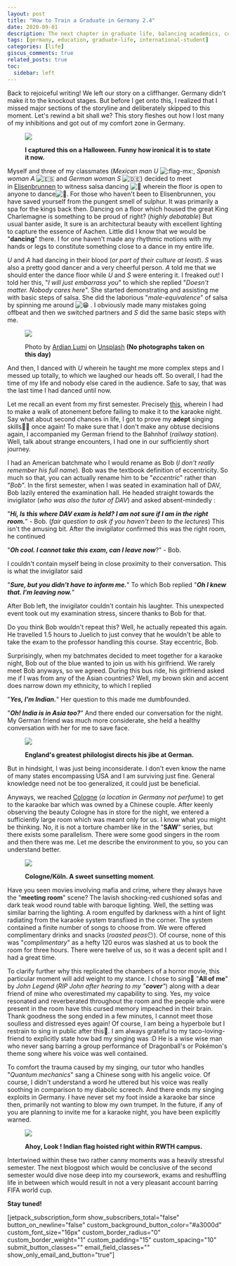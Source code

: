 ```yaml
---
layout: post
title: "How to Train a Graduate in Germany 2.4"
date: 2020-09-01
description: The next chapter in graduate life, balancing academics, cultural experiences, and personal development
tags: [germany, education, graduate-life, international-student]
categories: [life]
giscus_comments: true
related_posts: true
toc:
  sidebar: left
---
```


Back to rejoiceful writing! We left our story on a cliffhanger. Germany didn't make it to the knockout stages. But before I get onto this, I realized that I missed major sections of the storyline and deliberately skipped to this moment. Let's rewind a bit shall we? This story fleshes out how I lost many of my inhibitions and got out of my comfort zone in Germany.

<figure>

![](/assets/img/posts/img_3409-2.jpg)

<figcaption>

**I captured this on a Halloween. Funny how ironical it is to state it now.**

</figcaption>

</figure>

  
Myself and three of my classmates (_Mexican man_ _U_ ![:flag-mx:](images/1f1f2-1f1fd.png), _Spanish woman_ _A_ ![:es:](images/1f1ea-1f1f8.png) and _German woman_ _S_ ![:de:](images/1f1e9-1f1ea.png)) decided to meet in [Elisenbrunnen](https://www.nrw-tourism.com/elisenbrunnen) to witness salsa dancing ![:dancer:](images/1f483.png) wherein the floor is open to anyone to dance![:man_dancing:](images/1f57a.png). For those who haven't been to Elisenbrunnen, you have saved yourself from the pungent smell of sulphur. It was primarily a spa for the kings back then. Dancing on a floor which housed the great King Charlemagne is something to be proud of right? (_highly debatable_) But usual banter aside, It sure is an architectural beauty with excellent lighting to capture the essence of Aachen. Little did I know that we would be "**dancing**" there. I for one haven't made any rhythmic motions with my hands or legs to constitute something close to a dance in my entire life.

  
_U_ and _A_ had dancing in their blood (_or part of their culture at least_). _S_ was also a pretty good dancer and a very cheerful person. _A_ told me that we should enter the dance floor while _U_ and _S_ were entering it. I freaked out! I told her this, "_I will just embarrass you_" to which she replied "_Doesn't matter. Nobody cares here_". She started demonstrating and assisting me with basic steps of salsa. She did the laborious "_male-equivalence_" of salsa by spinning me around ![:grin:](images/1f601.png) . I obviously made many mistakes going offbeat and then we switched partners and _S_ did the same basic steps with me.

<figure>

![](/assets/img/posts/ardian-lumi-6woj_wozqma-unsplash.jpg)

<figcaption>

Photo by [Ardian Lumi](https://unsplash.com/@ardianlumi?utm_source=unsplash&utm_medium=referral&utm_content=creditCopyText) on [Unsplash](https://unsplash.com/s/photos/salsa-dance?utm_source=unsplash&utm_medium=referral&utm_content=creditCopyText) **(No photographs taken on this day)**

</figcaption>

</figure>

  
And then, I danced with _U_ wherein he taught me more complex steps and I messed up totally, to which we laughed our heads off. So overall, I had the time of my life and nobody else cared in the audience. Safe to say, that was the last time I had danced until now.

Let me recall an event from my first semester. Precisely [this](https://witfulmadrasi.wordpress.com/2020/07/03/how-to-train-a-graduate-in-germany-iii/), wherein I had to make a walk of atonement before failing to make it to the karaoke night. Say what about second chances in life, I got to prove my **adept** singing skills🎤🎶 once again! To make sure that I don't make any obtuse decisions again, I accompanied my German friend to the Bahnhof (_railway station_). Well, talk about strange encounters, I had one in our sufficiently short journey.

I had an American batchmate who I would rename as Bob (_I don't really remember his full name_). Bob was the textbook definition of eccentricity. So much so that, you can actually rename him to be "_eccentric_" rather than "_Bob_". In the first semester, when I was seated in examination hall of DAV, Bob lazily entered the examination hall. He headed straight towards the invigilator (_who was also the tutor of DAV_) and asked absent-mindedly :

"_**Hi, Is this where DAV exam is held? I am not sure if I am in the right room.**_" - Bob. (_fair question to ask if you haven't been to the lectures_) This isn't the amusing bit. After the invigilator confirmed this was the right room, he continued

"**_Oh cool. I cannot take this exam, can I leave now_**?" - Bob.

I couldn't contain myself being in close proximity to their conversation. This is what the invigilator said

"_**Sure, but you didn't have to inform me.**_" To which Bob replied "_**Oh I knew that. I'm leaving now.**_"

After Bob left, the invigilator couldn't contain his laughter. This unexpected event took out my examination stress, sincere thanks to Bob for that.

Do you think Bob wouldn't repeat this? Well, he actually repeated this again. He travelled 1.5 hours to Juelich to just convey that he wouldn't be able to take the exam to the professor handling this course. Stay eccentric, Bob.

Surprisingly, when my batchmates decided to meet together for a karaoke night, Bob out of the blue wanted to join us with his girlfriend. We rarely meet Bob anyways, so we agreed. During this bus ride, his girlfriend asked me if I was from any of the Asian countries? Well, my brown skin and accent does narrow down my ethnicity, to which I replied

"**_Yes, I'm Indian._**" Her question to this made me dumbfounded.

"_**Oh! India is in Asia too?**_" And there ended our conversation for the night. My German friend was much more considerate, she held a healthy conversation with her for me to save face.

<figure>

![](/assets/img/posts/img-20171201-wa0006.jpg)

<figcaption>

**England's greatest philologist directs his jibe at German.**

</figcaption>

</figure>

But in hindsight, I was just being inconsiderate. I don't even know the name of many states encompassing USA and I am surviving just fine. General knowledge need not be too generalized, it could just be beneficial.

Anyways, we reached [Cologne](https://en.wikipedia.org/wiki/Cologne) (_a location in Germany not perfume_) to get to the karaoke bar which was owned by a Chinese couple. After keenly observing the beauty Cologne has in store for the night, we entered a sufficiently large room which was meant only for us. I know what you might be thinking. No, it is not a torture chamber like in the "**SAW**" series, but there exists some parallelism. There were some good singers in the room and then there was me. Let me describe the environment to you, so you can understand better.

<figure>

![](/assets/img/posts/img_0165.jpg)

<figcaption>

**Cologne/Köln. A sweet sunsetting moment**.

</figcaption>

</figure>

Have you seen movies involving mafia and crime, where they always have the "**meeting room**" scene? The lavish shocking-red cushioned sofas and dark teak wood round table with baroque lighting. Well, the setting was similar barring the lighting. A room engulfed by darkness with a hint of light radiating from the karaoke system transfixed in the corner. The system contained a finite number of songs to choose from. We were offered complimentary drinks and snacks (_roasted peas_😶). Of course, none of this was "_complimentary_" as a hefty 120 euros was slashed at us to book the room for three hours. There were twelve of us, so it was a decent split and I had a great time.

To clarify further why this replicated the chambers of a horror movie, this particular moment will add weight to my stance. I chose to sing🎤 "**All of me**" by _John Legend_ (_RIP John after hearing to my "**cover**"_) along with a dear friend of mine who overestimated my capability to sing. Yes, my voice resonated and reverberated throughout the room and the people who were present in the room have this cursed memory impeached in their brain. Thank goodness the song ended in a few minutes, I cannot meet those soulless and distressed eyes again! Of course, I am being a hyperbole but I restrain to sing in public after this🙊. I am always grateful to my taco-loving-friend to explicitly state how bad my singing was :D He is a wise wise man who never sang barring a group performance of Dragonball's or Pokémon's theme song where his voice was well contained.

To comfort the trauma caused by my singing, our tutor who handles "_Quantum mechanics_" sang a Chinese song with his angelic voice. Of course, I didn't understand a word he uttered but his voice was really soothing in comparison to my diabolic screech. And there ends my singing exploits in Germany. I have never set my foot inside a karaoke bar since then, primarily not wanting to blow my own trumpet. In the future, if any of you are planning to invite me for a karaoke night, you have been explicitly warned.

<figure>

![](/assets/img/posts/img-20181114-wa0003.jpg)

<figcaption>

**Ahoy, Look ! Indian flag hoisted right within RWTH campus.**

</figcaption>

</figure>

Intertwined within these two rather canny moments was a heavily stressful semester. The next blogpost which would be conclusive of the second semester would dive nose deep into my coursework, exams and reshuffling life in between which would result in not a very pleasant account barring FIFA world cup.

**Stay tuned!**

\[jetpack\_subscription\_form show\_subscribers\_total="false" button\_on\_newline="false" custom\_background\_button\_color="#a3000d" custom\_font\_size="16px" custom\_border\_radius="0" custom\_border\_weight="1" custom\_padding="15" custom\_spacing="10" submit\_button\_classes="" email\_field\_classes="" show\_only\_email\_and\_button="true"\]
